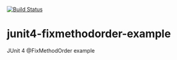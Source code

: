 [![Build Status](https://travis-ci.org/Turreta/junit4-fixmethodorder-example.svg?branch=master)](https://travis-ci.org/Turreta/junit4-fixmethodorder-example)

# junit4-fixmethodorder-example
JUnit 4 @FixMethodOrder example
